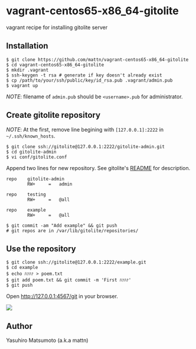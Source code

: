 # vagrant-centos65-x86_64-gitolite

vagrant recipe for installing gitolite server

## Installation

```
$ git clone https://github.com/mattn/vagrant-centos65-x86_64-gitolite
$ cd vagrant-centos65-x86_64-gitolite
$ mkdir .vagrant
$ ssh-keygen -t rsa # generate if key doesn't already exist
$ cp /path/to/your/ssh/public/key/id_rsa.pub .vagrant/admin.pub
$ vagrant up
```

*NOTE*: filename of `admin.pub` should be `<username>.pub` for administrator.

## Create gitolite repository

*NOTE*: At the first, remove line begining with `[127.0.0.1]:2222` in `~/.ssh/known_hosts`.

```
$ git clone ssh://gitolite@127.0.0.1:2222/gitolite-admin.git 
$ cd gitolite-admin
$ vi conf/gitolite.conf
```

Append two lines for new repository. See gitolite's [README](https://github.com/sitaramc/gitolite#readme) for description.

```
repo    gitolite-admin
        RW+     =   admin

repo    testing
        RW+     =   @all

repo    example
        RW+     =   @all
```

```
$ git commit -am "Add example" && git push
# git repos are in /var/lib/gitolite/repositories/
```
## Use the repository

```
$ git clone ssh://gitolite@127.0.0.1:2222/example.git
$ cd example
$ echo ﾊｧﾊｧ > poem.txt
$ git add poem.txt && git commit -m 'First ﾊｧﾊｧ'
$ git push
```

Open http://127.0.0.1:4567/git in your browser.

![](http://go-gyazo.appspot.com/71c643d3e5834879.png)

## 

## Author

Yasuhiro Matsumoto (a.k.a mattn)
